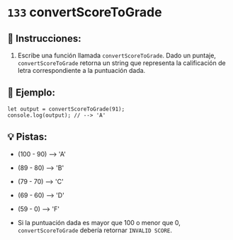 # `133` convertScoreToGrade

## 📝 Instrucciones:

1. Escribe una función llamada `convertScoreToGrade`. Dado un puntaje, `convertScoreToGrade` retorna un string que representa la calificación de letra correspondiente a la puntuación dada.

## 📎 Ejemplo:

```Js
let output = convertScoreToGrade(91);
console.log(output); // --> 'A'
```

## 💡 Pistas:

+ (100 - 90) --> 'A'

+ (89  - 80) --> 'B'

+ (79  - 70) --> 'C'

+ (69  - 60) --> 'D'

+ (59  -  0) --> 'F'

+ Si la puntuación dada es mayor que 100 o menor que 0, `convertScoreToGrade` debería retornar `INVALID SCORE`.
